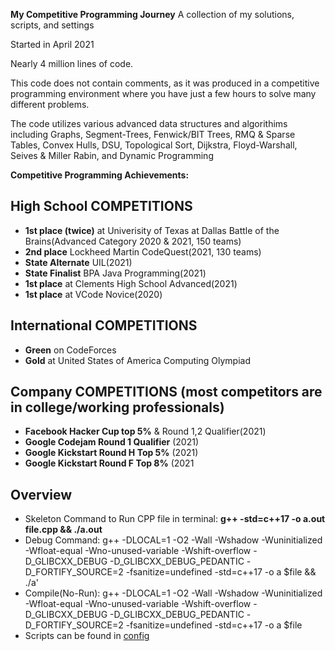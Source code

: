 **My Competitive Programming Journey**
A collection of my solutions, scripts, and settings

Started in April 2021

Nearly 4 million lines of code.

This code does not contain comments, as it was produced in a competitive programming environment where you have just a few hours to solve
many different problems. 

The code utilizes various advanced data structures and algorithims including Graphs, Segment-Trees, Fenwick/BIT Trees, RMQ & Sparse Tables, Convex Hulls, DSU, Topological Sort, Dijkstra, Floyd-Warshall, Seives & Miller Rabin, and Dynamic Programming

**Competitive Programming Achievements:**
 ## High School COMPETITIONS
 - **1st place (twice)** at Univerisity of Texas at Dallas Battle of the Brains(Advanced Category 2020 & 2021, 150 teams)
 - **2nd place** Lockheed Martin CodeQuest(2021, 130 teams)
 - **State Alternate** UIL(2021)
 - **State Finalist** BPA Java Programming(2021)
 - **1st place** at Clements High School Advanced(2021)
 - **1st place** at VCode Novice(2020)

  ## International COMPETITIONS
 - **Green** on CodeForces
 - **Gold** at United States of America Computing Olympiad
  
  ## Company COMPETITIONS (most competitors are in college/working professionals)
 - **Facebook Hacker Cup top 5%** & Round 1,2 Qualifier(2021)
 - **Google Codejam Round 1 Qualifier**  (2021)
 - **Google Kickstart Round H Top 5%** (2021)
 - **Google Kickstart Round F Top 8%** (2021
  ## Overview
- Skeleton Command to Run CPP file in terminal: **g++ -std=c++17 -o a.out file.cpp && ./a.out**
 - Debug Command:  g++ -DLOCAL=1 -O2 -Wall -Wshadow -Wuninitialized -Wfloat-equal -Wno-unused-variable -Wshift-overflow -D_GLIBCXX_DEBUG -D_GLIBCXX_DEBUG_PEDANTIC -D_FORTIFY_SOURCE=2 -fsanitize=undefined -std=c++17 -o a $file && ./a'
 - Compile(No-Run): g++ -DLOCAL=1 -O2 -Wall -Wshadow -Wuninitialized -Wfloat-equal -Wno-unused-variable -Wshift-overflow -D_GLIBCXX_DEBUG -D_GLIBCXX_DEBUG_PEDANTIC -D_FORTIFY_SOURCE=2 -fsanitize=undefined -std=c++17 -o a $file
 - Scripts can be found in [config](https://github.com/DespicableMonkey/Competitive/tree/master/config)